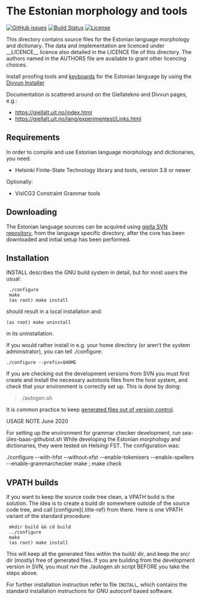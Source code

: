 The Estonian morphology and tools
=================================

[![GitHub issues](https://img.shields.io/github/issues-raw/giellalt/lang-est)](https://github.com/giellalt/lang-est/issues)
[![Build Status](https://github.com/giellalt/lang-est/workflows/Speller%20CI+CD/badge.svg)](https://github.com/giellalt/lang-est/actions)
[![License](https://img.shields.io/github/license/giellalt/lang-est)](https://raw.githubusercontent.com/giellalt/lang-est/develop/LICENSE)

This directory contains source files for the Estonian language
morphology and dictionary. The data and implementation are licenced
under \_\_LICENCE\_\_ licence also detailed in the LICENCE file of this
directory. The authors named in the AUTHORS file are available to grant
other licencing choices.

Install proofing tools and [keyboards](https://github.com/giellalt/keyboard-est)
for the Estonian language by using the [Divvun Installer](http://divvun.no)

Documentation is scattered around on the Giellatekno and Divvun pages,
e.g.:

-   <https://giellalt.uit.no/index.html>
-   <https://giellalt.uit.no/lang/experimentest/Links.html>

Requirements
------------

In order to compile and use Estonian language morphology and
dictionaries, you need:

-   Helsinki Finite-State Technology library and tools, version 3.8 or
    newer

Optionally:

-   VislCG3 Constraint Grammar tools

Downloading
-----------

The Estonian language sources can be acquired using [giella SVN
repository](https://giellalt.uit.no/infra/anonymous-svn.html), from the
language specific directory, after the core has been downloaded and
initial setup has been performed.

Installation
------------

INSTALL describes the GNU build system in detail, but for most users the
usual:

```
 ./configure
 make
 (as root) make install
```

should result in a local installation and:

    (as root) make uninstall

in its uninstallation.

If you would rather install in e.g. your home directory (or aren\'t the
system administrator), you can tell ./configure:

    ./configure --prefix=$HOME

If you are checking out the development versions from SVN you must first
create and install the necessary autotools files from the host system,
and check that your environment is correctly set up. This is done by
doing:

> ./autogen.sh

It is common practice to keep [generated files out of version
control](http://www.gnu.org/software/automake/manual/automake.html#CVS).

USAGE NOTE June 2020

For setting up the environment for grammar checker development, run
sea-üles-baas-githubist.sh While developing the Estonian morphology and
dictionaries, they were tested on Helsingi FST. The configuration was:

./configure \--with-hfst \--without-xfst \--enable-tokenisers
\--enable-spellers \--enable-grammarchecker make ; make check

VPATH builds
------------

If you want to keep the source code tree clean, a VPATH build is the
solution. The idea is to create a build dir somewhere outside of the
source code tree, and call [configure]{.title-ref} from there. Here is
one VPATH variant of the standard procedure:

```
 mkdir build && cd build
 ../configure
 make
 (as root) make install
```

This will keep all the generated files within the build/ dir, and keep
the src/ dir (mostly) free of generated files. If you are building from
the development version in SVN, you must run the ./autogen.sh script
BEFORE you take the steps above.

For further installation instruction refer to file `INSTALL`, which
contains the standard installation instructions for GNU autoconf based
software.

